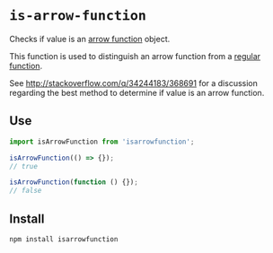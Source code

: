 # `is-arrow-function`

Checks if value is an [arrow function](https://developer.mozilla.org/en/docs/Web/JavaScript/Reference/Functions/Arrow_functions) object.

This function is used to distinguish an arrow function from a [regular function](https://developer.mozilla.org/en-US/docs/Web/JavaScript/Guide/Functions).

See http://stackoverflow.com/q/34244183/368691 for a discussion regarding the best method to determine if value is an arrow function.

## Use

```js
import isArrowFunction from 'isarrowfunction';

isArrowFunction(() => {});
// true

isArrowFunction(function () {});
// false
```

## Install

```sh
npm install isarrowfunction
```
